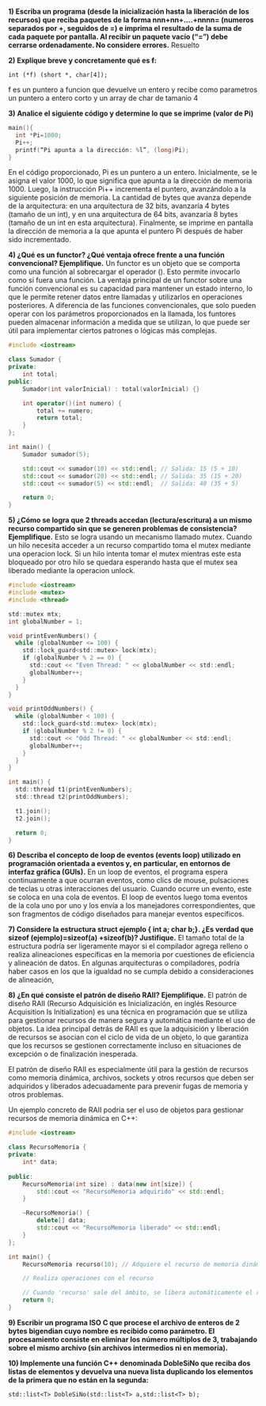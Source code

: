 **1) Escriba un programa (desde la inicialización hasta la liberación de los recursos) que reciba paquetes de la forma nnn+nn+....+nnnn= (numeros separados por +, seguidos de =) e imprima el resultado de la suma de cada paquete por pantalla. Al recibir un paquete vacío (“=”) debe cerrarse ordenadamente. No considere errores.**
Resuelto

**2) Explique breve y concretamente qué es f:**
```
int (*f) (short *, char[4]);
```  
f es un puntero a funcion que devuelve un entero y recibe como parametros un puntero a entero corto y un array de char de tamanio 4

**3) Analice el siguiente código y determine lo que se imprime (valor de Pi)**

```c
main(){
  int *Pi=1000;
  Pi++;
  printf(“Pi apunta a la dirección: %l”, (long)Pi);
}
```  
En el código proporcionado, Pi es un puntero a un entero. Inicialmente, se le asigna el valor 1000, lo que significa que apunta a la dirección de memoria 1000. Luego, la instrucción Pi++ incrementa el puntero, avanzándolo a la siguiente posición de memoria. La cantidad de bytes que avanza depende de la arquitectura: en una arquitectura de 32 bits, avanzaría 4 bytes (tamaño de un int), y en una arquitectura de 64 bits, avanzaría 8 bytes (tamaño de un int en esta arquitectura). Finalmente, se imprime en pantalla la dirección de memoria a la que apunta el puntero Pi después de haber sido incrementado.

**4) ¿Qué es un functor? ¿Qué ventaja ofrece frente a una función convencional? Ejemplifique.**
Un functor es un objeto que se comporta como una función al sobrecargar el operador (). Esto permite invocarlo como si fuera una función. La ventaja principal de un functor sobre una función convencional es su capacidad para mantener un estado interno, lo que le permite retener datos entre llamadas y utilizarlos en operaciones posteriores. A diferencia de las funciones convencionales, que solo pueden operar con los parámetros proporcionados en la llamada, los funtores pueden almacenar información a medida que se utilizan, lo que puede ser útil para implementar ciertos patrones o lógicas más complejas.

```c++
#include <iostream>

class Sumador {
private:
    int total;
public:
    Sumador(int valorInicial) : total(valorInicial) {}

    int operator()(int numero) {
        total += numero;
        return total;
    }
};

int main() {
    Sumador sumador(5);

    std::cout << sumador(10) << std::endl; // Salida: 15 (5 + 10)
    std::cout << sumador(20) << std::endl; // Salida: 35 (15 + 20)
    std::cout << sumador(5) << std::endl;  // Salida: 40 (35 + 5)

    return 0;
}
```

**5) ¿Cómo se logra que 2 threads accedan (lectura/escritura) a un mismo recurso compartido sin que se generen problemas de consistencia? Ejemplifique.**
Esto se logra usando un mecanismo llamado mutex. Cuando un hilo necesita acceder a un recurso compartido toma el mutex mediante una operacion lock. Si un hilo intenta tomar el mutex mientras este esta bloqueado por otro hilo se quedara esperando hasta que el mutex sea liberado mediante la operacion unlock.

```c
#include <iostream>
#include <mutex>
#include <thread>

std::mutex mtx;
int globalNumber = 1;

void printEvenNumbers() {
  while (globalNumber <= 100) {
    std::lock_guard<std::mutex> lock(mtx);
    if (globalNumber % 2 == 0) {
      std::cout << "Even Thread: " << globalNumber << std::endl;
      globalNumber++;
    }
  }
}

void printOddNumbers() {
  while (globalNumber < 100) {
    std::lock_guard<std::mutex> lock(mtx);
    if (globalNumber % 2 != 0) {
      std::cout << "Odd Thread: " << globalNumber << std::endl;
      globalNumber++;
    }
  }
}

int main() {
  std::thread t1(printEvenNumbers);
  std::thread t2(printOddNumbers);

  t1.join();
  t2.join();

  return 0;
}
```

**6) Describa el concepto de loop de eventos (events loop) utilizado en programación orientada a eventos y, en particular, en entornos de interfaz gráfica (GUIs).**
En un loop de eventos, el programa espera continuamente a que ocurran eventos, como clics de mouse, pulsaciones de teclas u otras interacciones del usuario. Cuando ocurre un evento, este se coloca en una cola de eventos. El loop de eventos luego toma eventos de la cola uno por uno y los envía a los manejadores correspondientes, que son fragmentos de código diseñados para manejar eventos específicos.

**7) Considere la estructura struct ejemplo { int a; char b;}. ¿Es verdad que sizeof (ejemplo)=sizeof(a) +sizeof(b)? Justifique.**
El tamaño total de la estructura podría ser ligeramente mayor si el compilador agrega relleno o realiza alineaciones específicas en la memoria por cuestiones de eficiencia y alineación de datos. En algunas arquitecturas o compiladores, podría haber casos en los que la igualdad no se cumpla debido a consideraciones de alineación,

**8) ¿En qué consiste el patrón de diseño RAII? Ejemplifique.**
El patrón de diseño RAII (Recurso Adquisición es Inicialización, en inglés Resource Acquisition Is Initialization) es una técnica en programación que se utiliza para gestionar recursos de manera segura y automática mediante el uso de objetos. La idea principal detrás de RAII es que la adquisición y liberación de recursos se asocian con el ciclo de vida de un objeto, lo que garantiza que los recursos se gestionen correctamente incluso en situaciones de excepción o de finalización inesperada.

El patrón de diseño RAII es especialmente útil para la gestión de recursos como memoria dinámica, archivos, sockets y otros recursos que deben ser adquiridos y liberados adecuadamente para prevenir fugas de memoria y otros problemas.

Un ejemplo concreto de RAII podría ser el uso de objetos para gestionar recursos de memoria dinámica en C++:

```c++
#include <iostream>

class RecursoMemoria {
private:
    int* data;
    
public:
    RecursoMemoria(int size) : data(new int[size]) {
        std::cout << "RecursoMemoria adquirido" << std::endl;
    }

    ~RecursoMemoria() {
        delete[] data;
        std::cout << "RecursoMemoria liberado" << std::endl;
    }
};

int main() {
    RecursoMemoria recurso(10); // Adquiere el recurso de memoria dinámica

    // Realiza operaciones con el recurso

    // Cuando 'recurso' sale del ámbito, se libera automáticamente el recurso
    return 0;
}
```

**9) Escribir un programa ISO C que procese el archivo de enteros de 2 bytes bigendian cuyo nombre es recibido como parámetro. El procesamiento consiste en eliminar los número múltiplos de 3, trabajando sobre el mismo archivo (sin archivos intermedios ni en memoria).**


**10) Implemente una función C++ denominada DobleSiNo que reciba dos listas de elementos y devuelva una nueva lista duplicando los elementos de la primera que no están en la segunda:**
```
std::list<T> DobleSiNo(std::list<T> a,std::list<T> b);
```  
